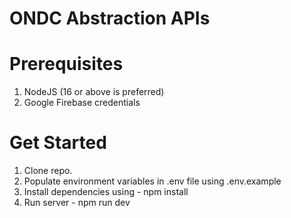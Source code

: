 # ONDC Abstraction APIs

# Prerequisites
1. NodeJS (16 or above is preferred)
2. Google Firebase credentials

# Get Started
1. Clone repo.
2. Populate environment variables in .env file using .env.example
3. Install dependencies using - npm install
4. Run server - npm run dev
